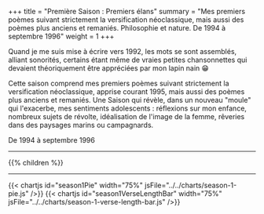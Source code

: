 +++
title = "Première Saison : Premiers élans"
summary = "Mes premiers poèmes suivant strictement la versification néoclassique, mais aussi des poèmes plus anciens et remaniés. Philosophie et nature. De 1994 à septembre 1996"
weight = 1
+++

Quand je me suis mise à écrire vers 1992, les mots se sont assemblés, alliant sonorités, certains étant même de vraies petites chansonnettes qui devaient théoriquement être appréciées par mon lapin nain 😁

Cette saison comprend mes premiers poèmes suivant strictement la versification néoclassique, apprise courant 1995, mais aussi des poèmes plus anciens et remaniés.
Une Saison qui révèle, dans un nouveau "moule" qui l'exacerbe, mes sentiments adolescents : réflexions sur mon enfance, nombreux sujets de révolte, idéalisation de l'image de la femme, rêveries dans des paysages marins ou campagnards.

De 1994 à septembre 1996

---
{{% children  %}}

---
{{< chartjs id="season1Pie" width="75%" jsFile="../../charts/season-1-pie.js" />}}
{{< chartjs id="season1VerseLengthBar" width="75%" jsFile="../../charts/season-1-verse-length-bar.js" />}}
